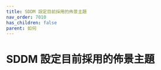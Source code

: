 ```yaml
---
title: SDDM 設定目前採用的佈景主題
nav_order: 7010
has_children: false
parent: 如何
---
```



# SDDM 設定目前採用的佈景主題

